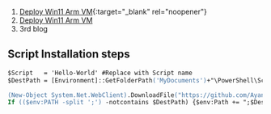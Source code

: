 1. [Deploy Win11 Arm VM](https://ayanmullick.github.io/AzIaaS/?path=https://raw.githubusercontent.com/amirKacem/AzIaaS/master/Blog/DeployWindows11ArmVM.md){:target="_blank" rel="noopener"}
2.  <a href="https://ayanmullick.github.io/AzIaaS/?path=https://raw.githubusercontent.com/Ayanmullick/AzIaaS/master/Blog/DeployWindows11ArmVM.md" target="_blank"> Deploy Win11 Arm VM </a>
3. 3rd blog  

   

## Script Installation steps

```ps
$Script   = 'Hello-World' #Replace with Script name
$DestPath = [Environment]::GetFolderPath('MyDocuments')+"\PowerShell\Scripts"  #User's default script folder

(New-Object System.Net.WebClient).DownloadFile("https://github.com/Ayanmullick/AzIaaS/raw/master/$Script.ps1","$DestPath\$Script.ps1")   #Download script
If (($env:PATH -split ';') -notcontains $DestPath) {$env:Path += ";$DestPath"} #Add Script folder path to environment variable, if not present, for intellisense.
```
